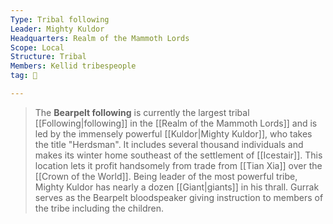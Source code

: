 ```yaml
---
Type: Tribal following
Leader: Mighty Kuldor
Headquarters: Realm of the Mammoth Lords
Scope: Local
Structure: Tribal
Members: Kellid tribespeople
tag: 👥

---
```


> The **Bearpelt following** is currently the largest tribal [[Following|following]] in the [[Realm of the Mammoth Lords]] and is led by the immensely powerful [[Kuldor|Mighty Kuldor]], who takes the title "Herdsman". It includes several thousand individuals and makes its winter home southeast of the settlement of [[Icestair]]. This location lets it profit handsomely from trade from [[Tian Xia]] over the [[Crown of the World]]. Being leader of the most powerful tribe, Mighty Kuldor has nearly a dozen [[Giant|giants]] in his thrall. Gurrak serves as the Bearpelt bloodspeaker giving instruction to members of the tribe including the children.







